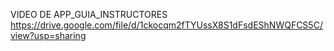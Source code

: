 VIDEO DE APP_GUIA_INSTRUCTORES https://drive.google.com/file/d/1ckocqm2fTYUssX8S1dFsdEShNWQFCS5C/view?usp=sharing
